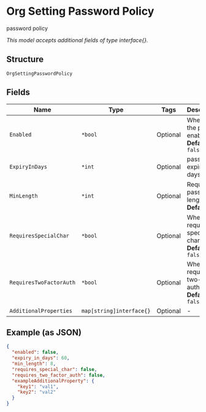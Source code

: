
# Org Setting Password Policy

password policy

*This model accepts additional fields of type interface{}.*

## Structure

`OrgSettingPasswordPolicy`

## Fields

| Name | Type | Tags | Description |
|  --- | --- | --- | --- |
| `Enabled` | `*bool` | Optional | Whether the policy is enabled<br>**Default**: `false` |
| `ExpiryInDays` | `*int` | Optional | password expiry in days |
| `MinLength` | `*int` | Optional | Required password length<br>**Default**: `8` |
| `RequiresSpecialChar` | `*bool` | Optional | Whether to require special character<br>**Default**: `false` |
| `RequiresTwoFactorAuth` | `*bool` | Optional | Whether to require two-factor auth<br>**Default**: `false` |
| `AdditionalProperties` | `map[string]interface{}` | Optional | - |

## Example (as JSON)

```json
{
  "enabled": false,
  "expiry_in_days": 60,
  "min_length": 8,
  "requires_special_char": false,
  "requires_two_factor_auth": false,
  "exampleAdditionalProperty": {
    "key1": "val1",
    "key2": "val2"
  }
}
```

